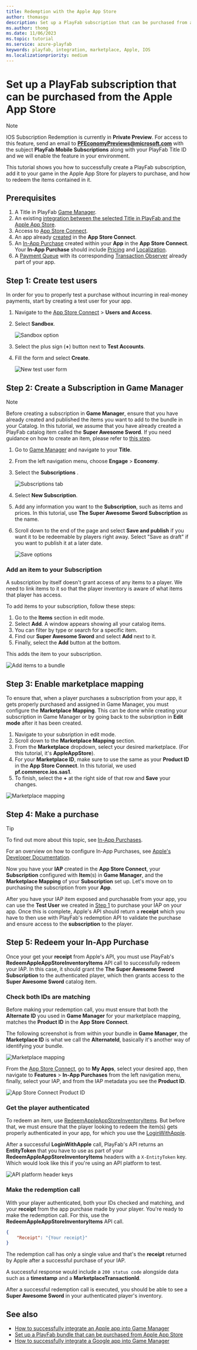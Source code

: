 ```yaml
---
title: Redemption with the Apple App Store
author: thomasgu
description: Set up a PlayFab subscription that can be purchased from applestore Store
ms.author: thomg
ms.date: 11/06/2023
ms.topic: tutorial
ms.service: azure-playfab
keywords: playfab, integration, marketplace, Apple, IOS
ms.localizationpriority: medium
---
```


# Set up a PlayFab subscription that can be purchased from the Apple App Store

> [!NOTE]
> IOS Subscription Redemption is currently in **Private Preview**. For access to this feature, send an email to **PFEconomyPreviews@microsoft.com** with the subject **PlayFab Mobile Subscriptions** along with your PlayFab Title ID and we will enable the feature in your environment.
> 
This tutorial shows you how to successfully create a PlayFab subscription, add it to your game in the Apple App Store for players to purchase, and how to redeem the items contained in it.

## Prerequisites

1. A Title in PlayFab [Game Manager](https://developer.playfab.com/).
2. An existing [integration between the selected Title in PlayFab and the Apple App Store](../marketplace-integrations/apple.md).
3. Access to [App Store Connect](https://appstoreconnect.apple.com/).
4. An app already [created](https://developer.apple.com/help/app-store-connect/create-an-app-record/add-a-new-app) in the **App Store Connect**.
5. An [In-App Purchase](https://developer.apple.com/help/app-store-connect/manage-in-app-purchases/create-consumable-or-non-consumable-in-app-purchases/) created within your **App** in the **App Store Connect**. Your **In-App Purchase** should include [Pricing](https://developer.apple.com/help/app-store-connect/manage-in-app-purchases/set-a-price-for-an-in-app-purchase) and [Localization](https://developer.apple.com/documentation/appstoreconnectapi/app_store/in-app_purchase/in-app_purchase_localizations).
6. A [Payment Queue](https://developer.apple.com/documentation/storekit/skpaymentqueue) with its corresponding [Transaction Observer](https://developer.apple.com/documentation/storekit/in-app_purchase/original_api_for_in-app_purchase/setting_up_the_transaction_observer_for_the_payment_queue) already part of your app.

## Step 1: Create test users

In order for you to properly test a purchase without incurring in real-money payments, start by creating a test user for your app.

1. Navigate to the [App Store Connect](https://appstoreconnect.apple.com/) > **Users and Access**.
2. Select **Sandbox**.

    ![Sandbox option](../../media/apple-redemption/sandbox-tab-option.png)

3. Select the plus sign (**+**) button next to **Test Accounts**.
4. Fill the form and select **Create**.

    ![New test user form](../../media/apple-redemption/new-test-user-form.png)

## Step 2: Create a Subscription in Game Manager

> [!NOTE]
> Before creating a subscription in **Game Manager**, ensure that you have already created and published the items you want to add to the bundle in your Catalog. In this tutorial, we assume that you have already created a PlayFab catalog item called the **Super Awesome Sword**. If you need guidance on how to create an item, please refer to [this step](../craftingGame/crafting-game-game-manager.md#step-4---create-your-first-item). 

1. Go to [Game Manager](https://developer.playfab.com/) and navigate to your **Title**.
2. From the left navigation menu, choose **Engage** > **Economy**.
3. Select the **Subscriptions** .

    ![Subscriptions tab](../../media/apple-redemption/subscriptions-tab.png)

4. Select **New Subscription**.
5. Add any information you want to the **Subscription**, such as items and prices. In this tutorial, use **The Super Awesome Sword Subscription** as the name.
6. Scroll down to the end of the page and select **Save and publish** if you want it to be redeemable by players right away. Select "Save as draft" if you want to publish it at a later date.

    ![Save options](../../media/apple-redemption/save-options.png)

### Add an item to your Subscription

A subscription by itself doesn't grant access of any items to a player. We need to link items to it so that the player inventory is aware of what items that player has access.

To add items to your subscription, follow these steps:

1. Go to the **Items** section in edit mode.
2. Select **Add**. A window appears showing all your catalog items.
3. You can filter by type or search for a specific item.
4. Find our **Super Awesome Sword** and select **Add** next to it.
5. Finally, select the **Add** button at the bottom.

This adds the item to your subscription.

![Add items to a bundle](../../media/apple-redemption/add-item-to-bundle.png)

## Step 3: Enable marketplace mapping

To ensure that, when a player purchases a subscription from your app, it gets properly purchased and assigned in Game Manager, you must configure the **Marketplace Mapping**. This can be done while creating your subscription in Game Manager or by going back to the subsription in **Edit mode** after it has been created.

1. Navigate to your subsription in edit mode.
2. Scroll down to the **Marketplace Mapping** section.
3. From the **Marketplace** dropdown, select your desired marketplace. (For this tutorial, it's **AppleAppStore**).
4. For your **Marketplace ID**, make sure to use the same as your **Product ID** in the **App Store Connect**. In this tutorial, we used **pf.commerce.ios.sas1**.
5. To finish, select the **+** at the right side of that row and **Save** your changes.

![Marketplace mapping](../../media/apple-redemption/marketplace-mapping.png)

## Step 4: Make a purchase

> [!TIP]
> To find out more about this topic, see [In-App Purchases](https://developer.apple.com/design/human-interface-guidelines/in-app-purchase).
> 
> For an overview on how to configure In-App Purchases, see [Apple's Developer Documentation](https://developer.apple.com/help/app-store-connect/configure-in-app-purchase-settings/overview-for-configuring-in-app-purchases/).

Now you have your **IAP** created in the **App Store Connect**, your **Subscription** configured with **Item**(s) in **Game Manager**, and the **Marketplace Mapping** of your **Subscription** set up. Let's move on to purchasing the subscription from your **App**.

After you have your IAP item exposed and purchasable from your app, you can use the **Test User** we created in [Step 1](#step-1-create-test-users) to purchase your IAP on your app. Once this is complete, Apple's API should return a **receipt** which you have to then use with PlayFab's redemption API to validate the purchase and ensure access to the **subscription** to the player.

## Step 5: Redeem your In-App Purchase

Once your get your **receipt** from Apple's API, you must use PlayFab's **RedeemAppleAppStoreInventoryItems** API call to successfully redeem your IAP. In this case, it should grant the **The Super Awesome Sword Subscription** to the authenticated player, which then grants access to the **Super Awesome Sword** catalog item.

### Check both IDs are matching

Before making your redemption call, you must ensure that both the **Alternate ID** you used in **Game Manager** for your marketplace mapping, matches the **Product ID** in the **App Store Connect**.

The following screenshot is from within your bundle in **Game Manager**, the **Marketplace ID** is what we call the **AlternateId**, basically it's another way of identifying your bundle.

![Marketplace mapping](../../media/apple-redemption/marketplace-mapping.png)

From the [App Store Connect](https://appstoreconnect.apple.com/), go to **My Apps**, select your desired app, then navigate to **Features** > **In-App Purchases** from the left navigation menu, finally, select your IAP, and from the IAP metadata you see the **Product ID**.

![App Store Connect Product ID](../../media/apple-redemption/app-store-connect-product-id.png)

### Get the player authenticated

To redeem an item, use [RedeemAppleAppStoreInventoryItems](/rest/api/playfab/economy/inventory/redeem-apple-app-store-inventory-items). But before that, we must ensure that the player looking to redeem the item(s) gets properly authenticated in your app, for which you use the [LoginWithApple](/rest/api/playfab/client/authentication/login-with-apple).

After a successful **LoginWithApple** call, PlayFab's API returns an **EntityToken** that you have to use as part of your **RedeemAppleAppStoreInventoryItems** headers with a `X-EntityToken` key. Which would look like this if you're using an API platform to test.

![API platform header keys](../../media/apple-redemption/header-keys.png)

### Make the redemption call

With your player authenticated, both your IDs checked and matching, and your **receipt** from the app purchase made by your player. You're ready to make the redemption call. For this, use the **RedeemAppleAppStoreInventoryItems** API call.

```json
{
    "Receipt": "{Your receipt}"
}
```

The redemption call has only a single value and that's the **receipt** returned by Apple after a successful purchase of your IAP.

A successful response would include a `200 status code` alongside data such as a **timestamp** and a **MarketplaceTransactionId**.

After a successful redemption call is executed, you should be able to see a **Super Awesome Sword** in your authenticated player's inventory. 

## See also

- [How to successfully integrate an Apple app into Game Manager](../marketplace-integrations/apple.md)
- [Set up a PlayFab bundle that can be purchased from Apple App Store](../marketplace-redemption/apple.md)
- [How to successfully integrate a Google app into Game Manager](../marketplace-integrations/google.md)

